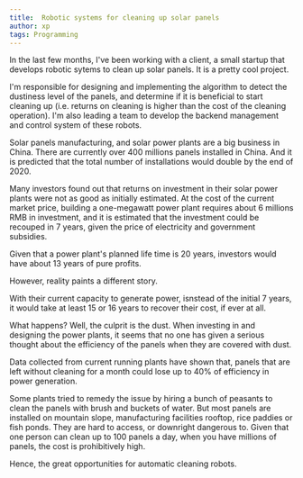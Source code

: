 ```yaml
---
title:  Robotic systems for cleaning up solar panels
author: xp
tags: Programming
---
```

In the last few months, I've been working with a client, a small startup that
develops robotic sytems to clean up solar panels. It is a pretty cool project.

I'm responsible for designing and implementing the algorithm to detect the dustiness level of the panels, and determine if it is beneficial to start cleaning up (i.e. returns on cleaning is higher than the cost of the cleaning operation). I'm also leading a team to develop the backend management and control system of these robots.

Solar panels manufacturing, and solar power plants are a big business in China. There are currently over 400 millions panels installed in China. And it is predicted that the total number of installations would double by the end of 2020.

Many investors found out that returns on investment in their solar power plants were not as good as initially estimated. At the cost of the current market price, building a one-megawatt power plant requires about 6 millions RMB in investment, and it is estimated that the investment could be recouped in 7 years, given the price of electricity and government subsidies.

Given that a power plant's planned life time is 20 years, investors would have about 13 years of pure profits.

However, reality paints a different story.

With their current capacity to generate power, isnstead of the initial 7 years, it would take at least 15 or 16 years to recover their cost, if ever at all.

What happens? Well, the culprit is the dust. When investing in and designing the power plants, it seems that no one has given a serious thought about the efficiency of the panels when they are covered with dust.

Data collected from current running plants have shown that, panels that are left without cleaning for a month could lose up to 40% of efficiency in power generation.

Some plants tried to remedy the issue by hiring a bunch of peasants to clean the panels with brush and buckets of water. But most panels are installed on mountain slope, manufacturing facilities rooftop, rice paddies or fish ponds. They are hard to access, or downright dangerous to. Given that one person can clean up to 100 panels a day, when you have millions of panels, the cost is prohibitively high.

Hence, the great opportunities for automatic cleaning robots.
